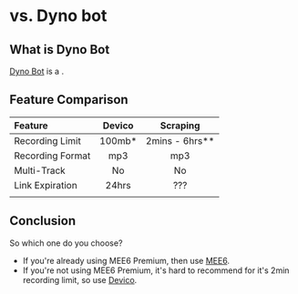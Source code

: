 # vs. Dyno bot

## What is Dyno Bot
[Dyno Bot](https://facebook.com) is a .


## Feature Comparison

| Feature          | Devico   | Scraping           |
|:-----------------|:------:|:--------------:|
| Recording Limit  | 100mb* | 2mins - 6hrs** |
| Recording Format | mp3    | mp3            |
| Multi-Track      | No     | No             |
| Link Expiration  | 24hrs  | ???            |
|                  |        |                |


## Conclusion

So which one do you choose?

* If you're already using MEE6 Premium, then use <u>MEE6</u>.
* If you're not using MEE6 Premium, it's hard to recommend for it's 2min recording limit, so use <u>Devico</u>.

